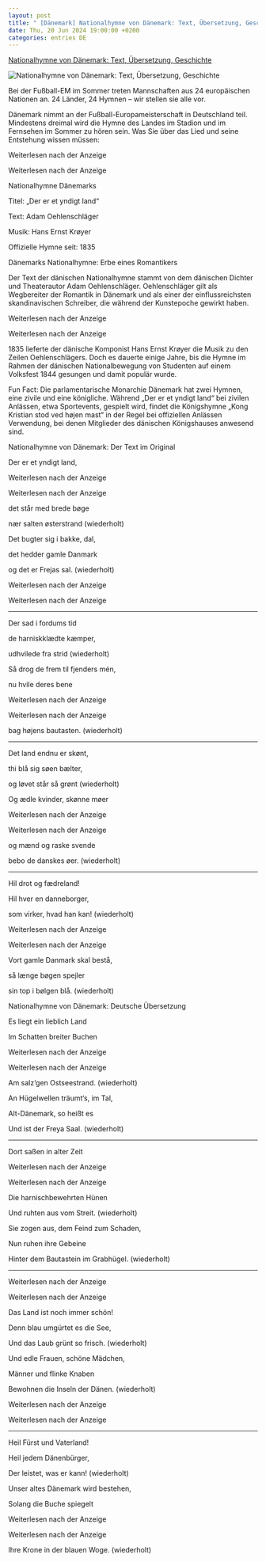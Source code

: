 ```yaml
---
layout: post
title: " [Dänemark] Nationalhymne von Dänemark: Text, Übersetzung, Geschichte"
date: Thu, 20 Jun 2024 19:00:00 +0200
categories: entries DE
---
```

[Nationalhymne von Dänemark: Text, Übersetzung, Geschichte](https://www.rnd.de/kultur/nationalhymne-von-daenemark-text-uebersetzung-geschichte-UFS6NCWZJFAY7NL2LG6CSSOEEE.html)

![Nationalhymne von Dänemark: Text, Übersetzung, Geschichte](https://www.rnd.de/resizer/v2/7ROWKJ6B5RBC5JZFIQABQ7DQFM.jpg?auth=67fe83e60e6885fd5f52a28d52fcfc1c23621eda4d25b94e9b3ec5febcef4e45&quality=70&width=1200&height=630&smart=true)

Bei der Fußball-EM im Sommer treten Mannschaften aus 24 europäischen Nationen an. 24 Länder, 24 Hymnen – wir stellen sie alle vor.

Dänemark nimmt an der Fußball-Europameisterschaft in Deutschland teil. Mindestens dreimal wird die Hymne des Landes im Stadion und im Fernsehen im Sommer zu hören sein. Was Sie über das Lied und seine Entstehung wissen müssen:

Weiterlesen nach der Anzeige

Weiterlesen nach der Anzeige

Nationalhymne Dänemarks

Titel: „Der er et yndigt land“

Text: Adam Oehlenschläger

Musik: Hans Ernst Krøyer

Offizielle Hymne seit: 1835

Dänemarks Nationalhymne: Erbe eines Romantikers

Der Text der dänischen Nationalhymne stammt von dem dänischen Dichter und Theaterautor Adam Oehlenschläger. Oehlenschläger gilt als Wegbereiter der Romantik in Dänemark und als einer der einflussreichsten skandinavischen Schreiber, die während der Kunstepoche gewirkt haben.

Weiterlesen nach der Anzeige

Weiterlesen nach der Anzeige

1835 lieferte der dänische Komponist Hans Ernst Krøyer die Musik zu den Zeilen Oehlenschlägers. Doch es dauerte einige Jahre, bis die Hymne im Rahmen der dänischen Nationalbewegung von Studenten auf einem Volksfest 1844 gesungen und damit populär wurde.

Fun Fact: Die parlamentarische Monarchie Dänemark hat zwei Hymnen, eine zivile und eine königliche. Während „Der er et yndigt land“ bei zivilen Anlässen, etwa Sportevents, gespielt wird, findet die Königshymne „Kong Kristian stod ved højen mast“ in der Regel bei offiziellen Anlässen Verwendung, bei denen Mitglieder des dänischen Königshauses anwesend sind.

Nationalhymne von Dänemark: Der Text im Original

Der er et yndigt land,

Weiterlesen nach der Anzeige

Weiterlesen nach der Anzeige

det står med brede bøge

nær salten østerstrand (wiederholt)

Det bugter sig i bakke, dal,

det hedder gamle Danmark

og det er Frejas sal. (wiederholt)

Weiterlesen nach der Anzeige

Weiterlesen nach der Anzeige

---

Der sad i fordums tid

de harniskklædte kæmper,

udhvilede fra strid (wiederholt)

Så drog de frem til fjenders mén,

nu hvile deres bene

Weiterlesen nach der Anzeige

Weiterlesen nach der Anzeige

bag højens bautasten. (wiederholt)

---

Det land endnu er skønt,

thi blå sig søen bælter,

og løvet står så grønt (wiederholt)

Og ædle kvinder, skønne møer

Weiterlesen nach der Anzeige

Weiterlesen nach der Anzeige

og mænd og raske svende

bebo de danskes øer. (wiederholt)

---

Hil drot og fædreland!

Hil hver en danneborger,

som virker, hvad han kan! (wiederholt)

Weiterlesen nach der Anzeige

Weiterlesen nach der Anzeige

Vort gamle Danmark skal bestå,

så længe bøgen spejler

sin top i bølgen blå. (wiederholt)

Nationalhymne von Dänemark: Deutsche Übersetzung

Es liegt ein lieblich Land

Im Schatten breiter Buchen

Weiterlesen nach der Anzeige

Weiterlesen nach der Anzeige

Am salz‘gen Ostseestrand. (wiederholt)

An Hügelwellen träumt‘s, im Tal,

Alt-Dänemark, so heißt es

Und ist der Freya Saal. (wiederholt)

---

Dort saßen in alter Zeit

Weiterlesen nach der Anzeige

Weiterlesen nach der Anzeige

Die harnischbewehrten Hünen

Und ruhten aus vom Streit. (wiederholt)

Sie zogen aus, dem Feind zum Schaden,

Nun ruhen ihre Gebeine

Hinter dem Bautastein im Grabhügel. (wiederholt)

---

Weiterlesen nach der Anzeige

Weiterlesen nach der Anzeige

Das Land ist noch immer schön!

Denn blau umgürtet es die See,

Und das Laub grünt so frisch. (wiederholt)

Und edle Frauen, schöne Mädchen,

Männer und flinke Knaben

Bewohnen die Inseln der Dänen. (wiederholt)

Weiterlesen nach der Anzeige

Weiterlesen nach der Anzeige

---

Heil Fürst und Vaterland!

Heil jedem Dänenbürger,

Der leistet, was er kann! (wiederholt)

Unser altes Dänemark wird bestehen,

Solang die Buche spiegelt

Weiterlesen nach der Anzeige

Weiterlesen nach der Anzeige

Ihre Krone in der blauen Woge. (wiederholt)

